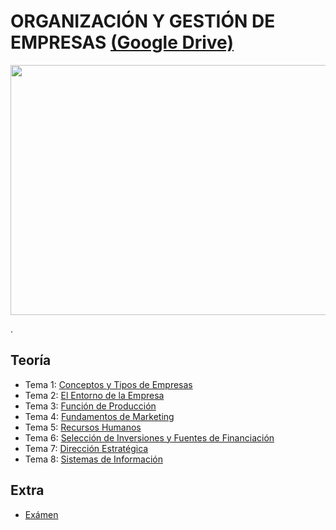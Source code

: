 # ORGANIZACIÓN Y GESTIÓN DE EMPRESAS [(Google Drive)](https://drive.google.com/drive/u/0/folders/1cVUNX99LtVU5sisMMI1l2O-X3JTALMd5)

<p align="center">
  <img src="https://github.com/su1c1d3jerk/ingenieria-informatica-usal/blob/master/01-PRIMERO/ORGANIZACI%C3%93N%20Y%20GESTI%C3%93N%20DE%20EMPRESAS/img.jpg" width="700" height="400"/>
</p>

.

## Teoría
  - Tema 1: [Conceptos y Tipos de Empresas](https://drive.google.com/file/d/1d7W-ncnQYKRIQV9OOnuh3WK-v43_B2vw/view)
  - Tema 2: [El Entorno de la Empresa](https://drive.google.com/file/d/1tdlzv0Lw12XBpVO1wwJ1z_wE5cwvjPRL/view)
  - Tema 3: [Función de Producción](https://drive.google.com/file/d/11FYqb-SuTOI_KhYZTC2GUeIRm1jxb9cj/view)
  - Tema 4: [Fundamentos de Marketing](https://drive.google.com/file/d/1RlrQ1cDQj_UdpwN-o7zBvCmkMrDllMUj/view)
  - Tema 5: [Recursos Humanos](https://drive.google.com/file/d/1Ph1UqDNAytApdiLNYKZmKzZ_SN-aqQYy/view)
  - Tema 6: [Selección de Inversiones y Fuentes de Financiación](https://drive.google.com/file/d/1i_O1s2_M5Td4DDZH7Dd-epG96BcY1KOe/view)
  - Tema 7: [Dirección Estratégica](https://drive.google.com/file/d/1krqSS4JM1gCAzYsKwmar-AQZdaUZamsN/view)
  - Tema 8: [Sistemas de Información](https://drive.google.com/file/d/1JBhovuqoiMkoQPlY4o8jcdb6hlgosx-9/view)
  
## Extra
- [Exámen](https://drive.google.com/file/d/16PLyTap4mXLNTfnqVXQGeiJMKw1WGFbO/view)
